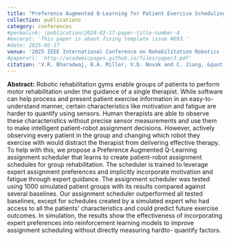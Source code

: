 ```yaml
---
title: "Preference Augmented Q-Learning for Patient Exercise Scheduling in a Robotic Rehabilitation Gym"
collection: publications
category: conferences
#permalink: /publication/2024-02-17-paper-title-number-4
#excerpt: 'This paper is about fixing template issue #693.'
#date: 2025-02-17
venue: '2025 IEEE International Conference on Rehabilitation Robotics (ICORR)'
#paperurl: 'http://academicpages.github.io/files/paper3.pdf'
citation: 'V.R. Bharadwaj, B.A. Miller, V.D. Novak and C. Jiang, &quot;Preference Augmented Q-Learning for Patient Exercise Scheduling in a Robotic Rehabilitation Gym.&quot; <i>2025 IEEE International Conference on Rehabilitation Robotics (ICORR)</i>. accepted.'
---
```


**Abstract:** Robotic rehabilitation gyms enable groups of patients
to perform motor rehabilitation under the guidance of a
single therapist. While software can help process and present
patient exercise information in an easy-to-understand manner,
certain characteristics like motivation and fatigue are harder to
quantify using sensors. Human therapists are able to observe
these characteristics without precise sensor measurements and
use them to make intelligent patient-robot assignment decisions.
However, actively observing every patient in the group and
changing which robot they exercise with would distract the
therapist from delivering effective therapy. To help with this, we
propose a Preference Augmented Q-Learning assignment scheduler
that learns to create patient-robot assignment schedules for
group rehabilitation. The scheduler is trained to leverage expert
assignment preferences and implicitly incorporate motivation
and fatigue through expert guidance. The assignment scheduler
was tested using 1000 simulated patient groups with its results
compared against several baselines. Our assignment scheduler
outperformed all tested baselines, except for schedules created
by a simulated expert who had access to all the patients’
characteristics and could predict future exercise outcomes. In
simulation, the results show the effectiveness of incorporating
expert preferences into reinforcement learning models to improve
assignment scheduling without directly measuring hardto-
quantify factors.
